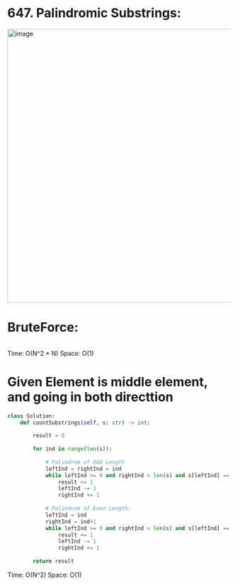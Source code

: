 # 647. Palindromic Substrings:

<img width="616" alt="image" src="https://user-images.githubusercontent.com/35987583/172151251-7e0ff1ee-7b50-4190-a3b8-38406d104703.png">



# BruteForce:
```python

```
Time: O(N^2 * N)
Space: O(1)


# Given Element is middle element, and going in both directtion
```python
class Solution:
    def countSubstrings(self, s: str) -> int:
        
        result = 0
        
        for ind in range(len(s)):
            
            # Palindrom of Odd Length
            leftInd = rightInd = ind
            while leftInd >= 0 and rightInd < len(s) and s[leftInd] == s[rightInd]:
                result += 1
                leftInd -= 1
                rightInd += 1
            
            # Palindrom of Even Length:
            leftInd = ind
            rightInd = ind+1
            while leftInd >= 0 and rightInd < len(s) and s[leftInd] == s[rightInd]:
                result += 1
                leftInd -= 1
                rightInd += 1
        
        return result
```
Time: O(N^2)
Space: O(1)

